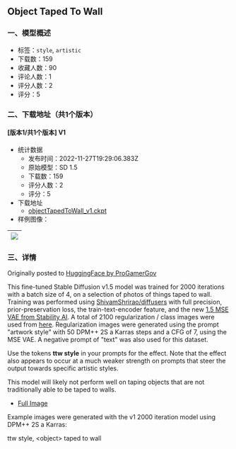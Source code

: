 ## Object Taped To Wall
### 一、模型概述

- 标签：`style`, `artistic`
- 下载数：159
- 收藏人数：90
- 评论人数：1
- 评分人数：2
- 评分：5

### 二、下载地址（共1个版本）

#### [版本1/共1个版本] V1

- 统计数据
  - 发布时间：2022-11-27T19:29:06.383Z
  - 原始模型：SD 1.5
  - 下载数：159
  - 评分人数：2
  - 评分：5
- 下载地址
  - [objectTapedToWall_v1.ckpt](https://civitai.com/api/download/models/1101)
- 样例图像：

| <img src="https://image.civitai.com/xG1nkqKTMzGDvpLrqFT7WA/01175479-d4d2-4340-e53a-7255c5034b00/width=450/8957.jpeg" /> |
| ---- |


### 三、详情
<p>Originally posted to <a href="https://huggingface.co/ProGamerGov/Object-Taped-To-Wall-Diffusion-V1" rel="ugc" target="_blank">HuggingFace by ProGamerGov</a></p><p>This fine-tuned Stable Diffusion v1.5 model was trained for 2000 iterations with a batch size of 4, on a selection of photos of things taped to wall. Training was performed using <a href="https://github.com/ShivamShrirao/diffusers" rel="ugc" target="_blank">ShivamShrirao/diffusers</a> with full precision, prior-preservation loss, the train-text-encoder feature, and the new <a href="https://huggingface.co/stabilityai/sd-vae-ft-mse" rel="ugc" target="_blank">1.5 MSE VAE from Stability AI</a>. A total of 2100 regularization / class images were used from <a href="https://huggingface.co/datasets/ProGamerGov/StableDiffusion-v1-5-Regularization-Images" rel="ugc" target="_blank">here</a>. Regularization images were generated using the prompt "artwork style" with 50 DPM++ 2S a Karras steps and a CFG of 7, using the MSE VAE. A negative prompt of "text" was also used for this dataset.</p><p>Use the tokens <strong>ttw style</strong> in your prompts for the effect. Note that the effect also appears to occur at a much weaker strength on prompts that steer the output towards specific artistic styles.</p><p>This model will likely not perform well on taping objects that are not traditionally able to be taped to walls.</p><ul><li><a href="https://huggingface.co/ProGamerGov/Object-Taped-To-Wall-Diffusion-V1/resolve/main/v1_size_512x512_t4x8.png" rel="ugc" target="_blank">Full Image</a></li></ul><p>Example images were generated with the v1 2000 iteration model using DPM++ 2S a Karras:</p>ttw style, &lt;object&gt; taped to wall
